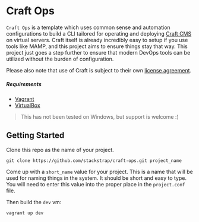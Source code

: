 # Craft Ops

`Craft Ops` is a template which uses common sense and automation 
configurations to build a CLI tailored for operating and deploying 
[Craft CMS][craft_link] on virtual servers. Craft itself is already
incredibly easy to setup if you use tools like MAMP, and this project
aims to ensure things stay that way. This project just goes a step
further to ensure that modern DevOps tools can be utilized without
the burden of configuration.

Please also note that use of Craft is subject to their own
[license agreement][craft_license].

##### Requirements

- [Vagrant][vagrant_link]
- [VirtualBox][virtualbox_link]

> This has not been tested on Windows, but support is welcome :)

## Getting Started

Clone this repo as the name of your project.

```
git clone https://github.com/stackstrap/craft-ops.git project_name
```

Come up with a `short_name` value for  your project. This is a name that
will be used for naming things in the system. It should be short and easy to
type. You will need to enter this value into the proper place in the
`project.conf` file.

Then build the `dev` vm:

```
vagrant up dev
```

[craft_link]: https://buildwithcraft.com/
[craft_license]: https://buildwithcraft.com/license
[vagrant_link]: http://vagrantup.com
[virtualbox_link]: http://virtualbox.org
